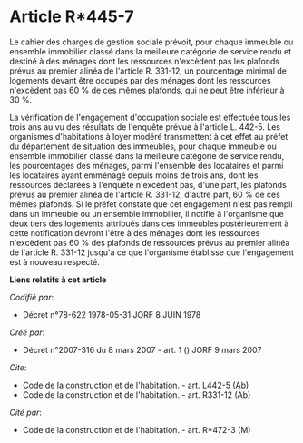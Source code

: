 # Article R*445-7

Le cahier des charges de gestion sociale prévoit, pour chaque immeuble ou ensemble immobilier classé dans la meilleure
catégorie de service rendu et destiné à des ménages dont les ressources n'excèdent pas les plafonds prévus au premier alinéa
de l'article R. 331-12, un pourcentage minimal de logements devant être occupés par des ménages dont les ressources
n'excèdent pas 60 % de ces mêmes plafonds, qui ne peut être inférieur à 30 %.

La vérification de l'engagement d'occupation sociale est effectuée tous les trois ans au vu des résultats de l'enquête prévue
à l'article L. 442-5. Les organismes d'habitations à loyer modéré transmettent à cet effet au préfet du département de
situation des immeubles, pour chaque immeuble ou ensemble immobilier classé dans la meilleure catégorie de service rendu, les
pourcentages des ménages, parmi l'ensemble des locataires et parmi les locataires ayant emménagé depuis moins de trois ans,
dont les ressources déclarées à l'enquête n'excèdent pas, d'une part, les plafonds prévus au premier alinéa de l'article R.
331-12, d'autre part, 60 % de ces mêmes plafonds. Si le préfet constate que cet engagement n'est pas rempli dans un immeuble
ou un ensemble immobilier, il notifie à l'organisme que deux tiers des logements attribués dans ces immeubles postérieurement
à cette notification devront l'être à des ménages dont les ressources n'excèdent pas 60 % des plafonds de ressources prévus
au premier alinéa de l'article R. 331-12 jusqu'à ce que l'organisme établisse que l'engagement est à nouveau respecté.

**Liens relatifs à cet article**

_Codifié par_:

  - Décret n°78-622 1978-05-31 JORF 8 JUIN 1978

_Créé par_:

  - Décret n°2007-316 du 8 mars 2007 - art. 1 () JORF 9 mars 2007

_Cite_:

  - Code de la construction et de l'habitation. - art. L442-5 (Ab)
  - Code de la construction et de l'habitation. - art. R331-12 (Ab)

_Cité par_:

  - Code de la construction et de l'habitation. - art. R*472-3 (M)
